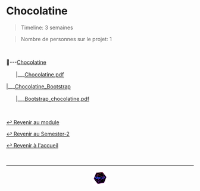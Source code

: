 # Chocolatine

> Timeline: 3 semaines

> Nombre de personnes sur le projet: 1

<br>

📂---[Chocolatine](https://github.com/Studio-17/Epitech-Subjects/tree/main/Semester-2/B-DOP-200/Chocolatine/Chocolatine)

ㅤㅤ|\_\_\_[Chocolatine.pdf](https://github.com/Studio-17/Epitech-Subjects/blob/main/Semester-2/B-DOP-200/Chocolatine/Chocolatine/Chocolatine.pdf)

|\_\_\_[Chocolatine_Bootstrap](https://github.com/Studio-17/Epitech-Subjects/tree/main/Semester-2/B-DOP-200/Chocolatine/Chocolatine_Bootstrap)

ㅤㅤ|\_\_\_[Bootstrap_chocolatine.pdf](https://github.com/Studio-17/Epitech-Subjects/blob/main/Semester-2/B-DOP-200/Chocolatine/Chocolatine_Bootstrap/Bootstrap_chocolatine.pdf)


<br>

[↩️ Revenir au module](https://github.com/Studio-17/Epitech-Subjects/blob/main/Semester-2/B-DOP-200)

[↩️ Revenir au Semester-2](https://github.com/Studio-17/Epitech-Subjects/blob/main/Semester-2)

[↩️ Revenir à l'accueil](https://github.com/Studio-17/Epitech-Subjects)

<br>

---

<div align="center">

<a href="https://github.com/Studio-17" target="_blank"><img src="../../../assets/voc17.gif" width="40"></a>

</div>